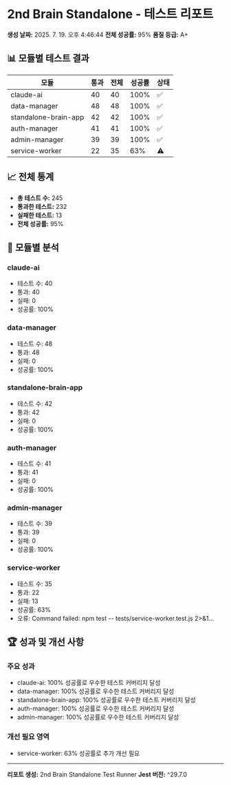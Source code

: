 # 2nd Brain Standalone - 테스트 리포트

**생성 날짜:** 2025. 7. 19. 오후 4:46:44
**전체 성공률:** 95%
**품질 등급:** A+

## 📊 모듈별 테스트 결과

| 모듈 | 통과 | 전체 | 성공률 | 상태 |
|------|------|------|--------|------|
| claude-ai | 40 | 40 | 100% | ✅ |
| data-manager | 48 | 48 | 100% | ✅ |
| standalone-brain-app | 42 | 42 | 100% | ✅ |
| auth-manager | 41 | 41 | 100% | ✅ |
| admin-manager | 39 | 39 | 100% | ✅ |
| service-worker | 22 | 35 | 63% | ⚠️ |

## 📈 전체 통계

- **총 테스트 수:** 245
- **통과한 테스트:** 232
- **실패한 테스트:** 13
- **전체 성공률:** 95%

## 🎯 모듈별 분석

### claude-ai
- 테스트 수: 40
- 통과: 40
- 실패: 0
- 성공률: 100%


### data-manager
- 테스트 수: 48
- 통과: 48
- 실패: 0
- 성공률: 100%


### standalone-brain-app
- 테스트 수: 42
- 통과: 42
- 실패: 0
- 성공률: 100%


### auth-manager
- 테스트 수: 41
- 통과: 41
- 실패: 0
- 성공률: 100%


### admin-manager
- 테스트 수: 39
- 통과: 39
- 실패: 0
- 성공률: 100%


### service-worker
- 테스트 수: 35
- 통과: 22
- 실패: 13
- 성공률: 63%
- 오류: Command failed: npm test -- tests/service-worker.test.js 2>&1...


## 🏆 성과 및 개선 사항

### 주요 성과
- claude-ai: 100% 성공률로 우수한 테스트 커버리지 달성
- data-manager: 100% 성공률로 우수한 테스트 커버리지 달성
- standalone-brain-app: 100% 성공률로 우수한 테스트 커버리지 달성
- auth-manager: 100% 성공률로 우수한 테스트 커버리지 달성
- admin-manager: 100% 성공률로 우수한 테스트 커버리지 달성

### 개선 필요 영역
- service-worker: 63% 성공률로 추가 개선 필요

---

**리포트 생성:** 2nd Brain Standalone Test Runner
**Jest 버전:** ^29.7.0
